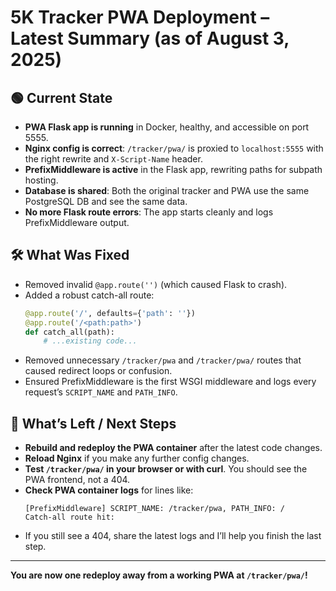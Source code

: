 # 5K Tracker PWA Deployment – Latest Summary (as of August 3, 2025)

## 🟢 Current State
- **PWA Flask app is running** in Docker, healthy, and accessible on port 5555.
- **Nginx config is correct**: `/tracker/pwa/` is proxied to `localhost:5555` with the right rewrite and `X-Script-Name` header.
- **PrefixMiddleware is active** in the Flask app, rewriting paths for subpath hosting.
- **Database is shared**: Both the original tracker and PWA use the same PostgreSQL DB and see the same data.
- **No more Flask route errors**: The app starts cleanly and logs PrefixMiddleware output.

## 🛠️ What Was Fixed
- Removed invalid `@app.route('')` (which caused Flask to crash).
- Added a robust catch-all route:
  ```python
  @app.route('/', defaults={'path': ''})
  @app.route('/<path:path>')
  def catch_all(path):
      # ...existing code...
  ```
- Removed unnecessary `/tracker/pwa` and `/tracker/pwa/` routes that caused redirect loops or confusion.
- Ensured PrefixMiddleware is the first WSGI middleware and logs every request’s `SCRIPT_NAME` and `PATH_INFO`.

## 🚦 What’s Left / Next Steps
- **Rebuild and redeploy the PWA container** after the latest code changes.
- **Reload Nginx** if you make any further config changes.
- **Test `/tracker/pwa/` in your browser or with curl**. You should see the PWA frontend, not a 404.
- **Check PWA container logs** for lines like:
  ```
  [PrefixMiddleware] SCRIPT_NAME: /tracker/pwa, PATH_INFO: /
  Catch-all route hit: 
  ```
- If you still see a 404, share the latest logs and I’ll help you finish the last step.

---

**You are now one redeploy away from a working PWA at `/tracker/pwa/`!**
